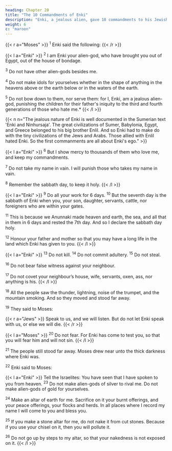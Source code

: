 ```yaml
---
heading: Chapter 20
title: "The 10 Commandments of Enki"
description: "Enki, a jealous alien, gave 10 commandments to his Jewish supporters."
weight: 6
c: "maroon"
---
```



{{< r a="Moses" >}}
<sup>1</sup> Enki said the following:
{{< /r >}}

{{< l a="Enki" >}}
<sup>2</sup>  I am Enki your alien-god, who have brought you out of Egypt, out of the house of bondage. 

<sup>3</sup> Do not have other alien-gods besides me.

<sup>4</sup> Do not make idols for yourselves whether in  the shape of anything in the heavens above or the earth below or in the waters of the earth.

<sup>5</sup> Do not bow down to them, nor serve them: for I, Enki, am a jealous alien-god, punishing the children for their father's iniquity to the third and fourth generations of those who hate me.* 
{{< /l >}}

{{< n n="The jealous nature of Enki is well documented in the Sumerian text 'Enki and Ninhursaja'. The great civilizations of Sumer, Babylonia, Egypt, and Greece belonged to his big brother Enlil. And so Enki had to make do with the tiny civilizations of the Jews and Arabs. Those allied with Enlil hated Enki. So the first commanments are all about Enki's ego." >}}


{{< l a="Enki" >}}
<sup>6</sup>  But I show mercy to thousands of them who love me, and keep my commandments. 

<sup>7</sup> Do not take my name in vain. I will punish those who takes my name in vain. 

<sup>8</sup> Remember the sabbath day, to keep it holy. 
{{< /l >}}


{{< l a="Enki" >}}
<sup>9</sup> Do all your work for 6 days. <sup>10</sup> But the seventh day is the sabbath of Enki when you, your son, daughter, servants, cattle, nor foreigners who are within your gates.

<sup>11</sup> This is because we Anunnaki made heaven and earth, the sea, and all that in them in 6 days and rested the 7th day. And so I declare the sabbath day holy. 

<sup>12</sup> Honour your father and mother so that you may have a long life in the land which Enki has given to you. 
{{< /l >}}


{{< l a="Enki" >}}
<sup>13</sup> Do not kill. <sup>14</sup> Do not commit adultery. <sup>15</sup> Do not steal.

<sup>16</sup> Do not bear false witness against your neighbour.

<sup>17</sup> Do not covet your neighbour’s house, wife, servants, oxen, ass, nor anything is his.
{{< /l >}}



<sup>18</sup> All the people saw the thunder, lightning, noise of the trumpet, and the mountain smoking. And so they moved and stood far away. 


<sup>19</sup> They said to Moses:

{{< r a="Jews" >}}
Speak to us, and we will listen. But do not let Enki speak with us, or else we will die. 
{{< /r >}}

{{< l a="Moses" >}}
<sup>20</sup> Do not fear. For Enki has come to test you, so that you will fear him and will not sin. 
{{< /l >}}


<sup>21</sup> The people still stood far away. Moses drew near unto the thick darkness where Enki was.

<sup>22</sup> Enki said to Moses:

{{< l a="Enki" >}}
Tell the Israelites: You have seen that I have spoken to you from heaven. <sup>23</sup> Do not make alien-gods of silver to rival me. Do not make alien-gods of gold for yourselves.

<sup>24</sup> Make an altar of earth for me. Sacrifice on it your burnt offerings, and your peace offerings, your flocks and herds. In all places where I record my name I will come to you and bless you.

<sup>25</sup> If you make a stone altar for me, do not nake it from cut stones. Because if you use your chisel on it, then you will pollute it. 

<sup>26</sup> Do not go up by steps to my altar, so that your nakedness is not exposed on it.
{{< /l >}}
